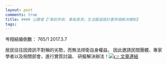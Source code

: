 ```yaml
---
layout: post
comments: true
title: #### 公聽會【「事前參與、事後救濟」生活圈道路計畫爭端解決機制】
tags: 
---
```


岑翔結婚倒數： 765/1
<wbr>2017.3.7

居民往往因資訊不對稱的劣勢，而無法捍衛自身權益。
<wbr>因此邀請民間團體、專家學者以及相關部會，進行實質討論、
<wbr>研擬解決辦法！[![👉](https://mail.google.com/mail/e/1f449) 文章連結](https://goo.gl/q0BB8W)

![]()
